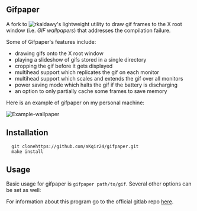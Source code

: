 ## Gifpaper

 A fork to ![rkaldawy's](https://gitlab.com/rkaldawy/gifpaper/-/tree/master) lightweight utility to draw gif frames to the X root window (i.e. *GIF wallpapers*) that addresses the compilation failure.

Some of Gifpaper's features include:

* drawing gifs onto the X root window
* playing a slideshow of gifs stored in a single directory
* cropping the gif before it gets displayed
* multihead support which replicates the gif on each monitor
* multihead support which scales and extends the gif over all monitors
* power saving mode which halts the gif if the battery is discharging
* an option to only partially cache some frames to save memory

Here is an example of gifpaper on my personal machine:

![Example-wallpaper](https://i.imgur.com/DDPtlci.gif)

## Installation

````shell
  git clonehttps://github.com/aKqir24/gifpaper.git
  make install
````
## Usage

Basic usage for gifpaper is `gifpaper path/to/gif`. Several other options can be set as well:

For information about this program go to the official gitlab repo [here](https://gitlab.com/rkaldawy/gifpaper/-/tree/master).
